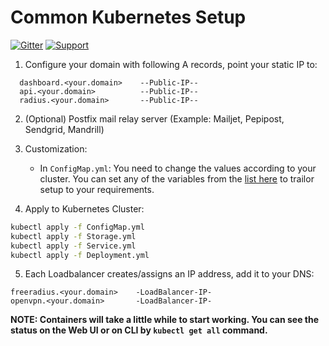 # Common Kubernetes Setup

[![Gitter](https://img.shields.io/gitter/room/openwisp/general.svg)](https://gitter.im/openwisp/dockerize-openwisp)
[![Support](https://img.shields.io/badge/support-orange.svg)](http://openwisp.org/support.html)

1. Configure your domain with following A records, point your static IP to:

```
  dashboard.<your.domain>    --Public-IP--
  api.<your.domain>          --Public-IP--
  radius.<your.domain>       --Public-IP--
```

2. (Optional) Postfix mail relay server (Example: Mailjet, Pepipost, Sendgrid, Mandrill)

3. Customization:

    - In `ConfigMap.yml`: You need to change the values according to your cluster. You can set any of the variables from the [list here](docs/ENV.md) to trailor setup to your requirements.

4. Apply to Kubernetes Cluster:

```bash
kubectl apply -f ConfigMap.yml
kubectl apply -f Storage.yml
kubectl apply -f Service.yml
kubectl apply -f Deployment.yml
```

5. Each Loadbalancer creates/assigns an IP address, add it to your DNS:

```
freeradius.<your.domain>    -LoadBalancer-IP-
openvpn.<your.domain>       -LoadBalancer-IP-
```

**NOTE: Containers will take a little while to start working. You can see the status on the Web UI or on CLI by `kubectl get all` command.**

